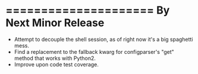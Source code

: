 =====================
By Next Minor Release
=====================
* Attempt to decouple the shell session, as of right now it's a big spaghetti mess.
* Find a replacement to the fallback kwarg for configparser's "get" method that works with Python2.
* Improve upon code test coverage.
